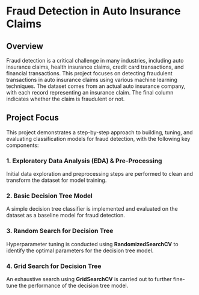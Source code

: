 # Fraud Detection in Auto Insurance Claims

## Overview

Fraud detection is a critical challenge in many industries, including auto insurance claims, health insurance claims, credit card transactions, and financial transactions. This project focuses on detecting fraudulent transactions in auto insurance claims using various machine learning techniques. The dataset comes from an actual auto insurance company, with each record representing an insurance claim. The final column indicates whether the claim is fraudulent or not.

## Project Focus

This project demonstrates a step-by-step approach to building, tuning, and evaluating classification models for fraud detection, with the following key components:

### 1. Exploratory Data Analysis (EDA) & Pre-Processing
Initial data exploration and preprocessing steps are performed to clean and transform the dataset for model training.

### 2. Basic Decision Tree Model
A simple decision tree classifier is implemented and evaluated on the dataset as a baseline model for fraud detection.

### 3. Random Search for Decision Tree
Hyperparameter tuning is conducted using **RandomizedSearchCV** to identify the optimal parameters for the decision tree model.

### 4. Grid Search for Decision Tree
An exhaustive search using **GridSearchCV** is carried out to further fine-tune the performance of the decision tree model.
